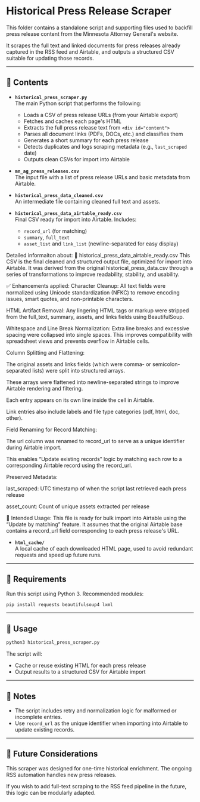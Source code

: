 # Historical Press Release Scraper

This folder contains a standalone script and supporting files used to backfill press release content from the Minnesota Attorney General's website.

It scrapes the full text and linked documents for press releases already captured in the RSS feed and Airtable, and outputs a structured CSV suitable for updating those records.

---

## 📁 Contents

- **`historical_press_scraper.py`**  
  The main Python script that performs the following:
  - Loads a CSV of press release URLs (from your Airtable export)
  - Fetches and caches each page's HTML
  - Extracts the full press release text from `<div id="content">`
  - Parses all document links (PDFs, DOCs, etc.) and classifies them
  - Generates a short summary for each press release
  - Detects duplicates and logs scraping metadata (e.g., `last_scraped` date)
  - Outputs clean CSVs for import into Airtable

- **`mn_ag_press_releases.csv`**  
  The input file with a list of press release URLs and basic metadata from Airtable.

- **`historical_press_data_cleaned.csv`**  
  An intermediate file containing cleaned full text and assets.

- **`historical_press_data_airtable_ready.csv`**  
  Final CSV ready for import into Airtable. Includes:
  - `record_url` (for matching)
  - `summary`, `full_text`
  - `asset_list` and `link_list` (newline-separated for easy display)

Detailed informaiton about: 📄 historical_press_data_airtable_ready.csv
This CSV is the final cleaned and structured output file, optimized for import into Airtable. It was derived from the original historical_press_data.csv through a series of transformations to improve readability, stability, and usability.

✅ Enhancements applied:
Character Cleanup:
All text fields were normalized using Unicode standardization (NFKC) to remove encoding issues, smart quotes, and non-printable characters.

HTML Artifact Removal:
Any lingering HTML tags or markup were stripped from the full_text, summary, assets, and links fields using BeautifulSoup.

Whitespace and Line Break Normalization:
Extra line breaks and excessive spacing were collapsed into single spaces. This improves compatibility with spreadsheet views and prevents overflow in Airtable cells.

Column Splitting and Flattening:

The original assets and links fields (which were comma- or semicolon-separated lists) were split into structured arrays.

These arrays were flattened into newline-separated strings to improve Airtable rendering and filtering.

Each entry appears on its own line inside the cell in Airtable.

Link entries also include labels and file type categories (pdf, html, doc, other).

Field Renaming for Record Matching:

The url column was renamed to record_url to serve as a unique identifier during Airtable import.

This enables “Update existing records” logic by matching each row to a corresponding Airtable record using the record_url.

Preserved Metadata:

last_scraped: UTC timestamp of when the script last retrieved each press release

asset_count: Count of unique assets extracted per release

🔁 Intended Usage:
This file is ready for bulk import into Airtable using the “Update by matching” feature. It assumes that the original Airtable base contains a record_url field corresponding to each press release's URL.



- **`html_cache/`**  
  A local cache of each downloaded HTML page, used to avoid redundant requests and speed up future runs.

---

## 🧰 Requirements

Run this script using Python 3. Recommended modules:

```bash
pip install requests beautifulsoup4 lxml
```

---

## 🚀 Usage

```bash
python3 historical_press_scraper.py
```

The script will:
- Cache or reuse existing HTML for each press release
- Output results to a structured CSV for Airtable import

---

## 🧠 Notes

- The script includes retry and normalization logic for malformed or incomplete entries.
- Use `record_url` as the unique identifier when importing into Airtable to update existing records.

---

## 📌 Future Considerations

This scraper was designed for one-time historical enrichment. The ongoing RSS automation handles new press releases.

If you wish to add full-text scraping to the RSS feed pipeline in the future, this logic can be modularly adapted.
